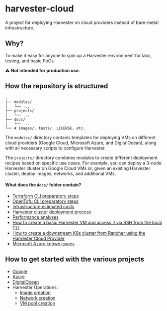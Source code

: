 # harvester-cloud
A project for deploying Harvester on cloud providers instead of bare-metal infrastructure.

## Why?
To make it easy for anyone to spin up a Harvester environment for labs, testing, and basic PoCs.

:warning: **Not intended for production use.**

## How the repository is structured

```console
.
├── modules/
│   └── ...
├── projects/
│   └── ...
├── docs/
│   └── ...
└── # images/, tests/, LICENSE, etc.
```

The `modules/` directory contains templates for deploying VMs on different cloud providers (Google Cloud, Microsoft Azure, and DigitalOcean), along with all necessary scripts to configure Harvester.

The `projects/` directory combines modules to create different deployment recipes based on specific use cases. For example, you can deploy a 3-node Harvester cluster on Google Cloud VMs or, given an existing Harvester cluster, deploy images, networks, and additional VMs.

#### What does the `docs/` folder contain?

- [Terraform CLI preparatory steps](https://github.com/rancher/harvester-cloud/blob/main/docs/TERRAFORM.md)
- [OpenTofu CLI preparatory steps](https://github.com/rancher/harvester-cloud/blob/main/docs/OPENTOFU.md)
- [Infrastructure estimated costs](https://github.com/rancher/harvester-cloud/blob/main/docs/INFRASTRUCTURE_ESTIMATED_COSTS.md)
- [Harvester cluster deployment process](https://github.com/rancher/harvester-cloud/blob/main/docs/HARVESTER_DEPLOYMENT_PROCESS.md)
- [Performance analyses](https://github.com/rancher/harvester-cloud/blob/main/docs/PERFORMANCE.md)
- [How to create a basic Harvester VM and access it via SSH from the local CLI](https://github.com/rancher/harvester-cloud/blob/main/docs/VM_SETUP_AND_SSH_LOGIN.md)
- [How to create a downstream K8s cluster from Rancher using the Harvester Cloud Provider](https://github.com/rancher/harvester-cloud/blob/main/docs/CREATE_DOWNSTREAM_CLUSTER.md)
- [Microsoft Azure known issues](https://github.com/rancher/harvester-cloud/blob/main/docs/AZURE_KNOWN_ISSUES.md)

## How to get started with the various projects

- [Google](https://github.com/rancher/harvester-cloud/blob/main/projects/google-cloud/README.md)
- [Azure](https://github.com/rancher/harvester-cloud/blob/main/projects/azure/README.md)
- [DigitalOcean](https://github.com/rancher/harvester-cloud/blob/main/projects/digitalocean/README.md)
- Harvester Operations:
  - [Image creation](https://github.com/rancher/harvester-cloud/blob/main/projects/harvester-ops/image-creation/README.md)
  - [Network creation](https://github.com/rancher/harvester-cloud/blob/main/projects/harvester-ops/network-creation/README.md)
  - [VM pool creation](https://github.com/rancher/harvester-cloud/blob/main/projects/harvester-ops/vm-pool-creation/README.md)
